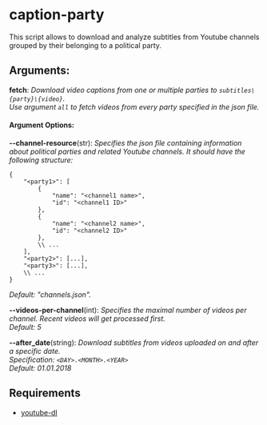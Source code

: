 # caption-party

This script allows to download and analyze subtitles from Youtube
channels grouped by their belonging to a political party.


## Arguments:  

**fetch**:
*Download video captions from one or multiple parties to
`subtitles\{party}\{video}`.  
Use argument `all` to fetch videos
from every party specified in the json file.*


#### Argument Options:  

**--channel-resource**(str):
*Specifies the json file containing information about political parties
and related Youtube channels.
It should have the following structure:*
```json5
{
    "<party1>": [
        {
            "name": "<channel1 name>",
            "id": "<channel1 ID>"
        },
        {
            "name": "<channel2 name>",
            "id": "<channel2 ID>"
        },
        \\ ...
    ],
    "<party2>": [...],
    "<party3>": [...],
    \\ ...
}
 ```
*Default: "channels.json".*


**--videos-per-channel**(int):
*Specifies the maximal number of videos per channel.
Recent videos will get processed first.  
Default: 5*


**--after_date**(string):
*Download subtitles from videos uploaded on and after a specific date.  
Specification: `<DAY>.<MONTH>.<YEAR>`  
Default: 01.01.2018*

## Requirements
- [youtube-dl](https://github.com/rg3/youtube-dl)
